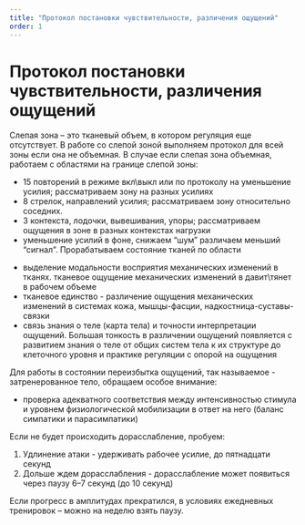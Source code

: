 ```yaml
---
title: "Протокол постановки чувствительности, различения ощущений"
order: 1
---
```


# Протокол постановки чувствительности, различения ощущений

Слепая зона – это тканевый объем, в котором регуляция еще отсутствует. В работе со слепой зоной выполняем протокол для всей зоны если она не объемная. В случае если слепая зона объемная, работаем с областями на границе слепой зоны:

* 15 повторений в режиме вкл\выкл или по протоколу на уменьшение усилия; рассматриваем зону на разных усилиях
* 8 стрелок, направлений усилия; рассматриваем зону относительно соседних.
* 3 контекста, лодочки, вывешивания, упоры; рассматриваем ощущения в зоне в разных контекстах нагрузки
* уменьшение усилий в фоне, снижаем “шум” различаем меньший “сигнал”. Прорабатываем состояние тканей по области

+ выделение модальности восприятия механических изменений в тканях. тканевое ощущение механических изменений в давит\тянет в рабочем объеме
+ тканевое единство - различение ощущения механических изменений в системах кожа, мышцы-фасции, надкостница-суставы-связки
+ связь знания о теле (карта тела) и точности интерпретации ощущений. Большая тонкость в различении ощущений появляется с развитием знания о теле от общих систем тела к их структуре до клеточного уровня и практике регуляции с опорой на ощущения

Для работы в состоянии переизбытка ощущений, так называемое - затренерованное тело, обращаем особое внимание:

* проверка адекватного соответствия между интенсивностью стимула и уровнем физиологической мобилизации в ответ на него (баланс симпатики и парасимпатики)

Если не будет происходить дорасслабление, пробуем:

1. Удлинение атаки - удерживать рабочее усилие, до пятнадцати секунд
2. Дольше ждем дорасслабления - дорасслабление может появиться через паузу 6–7 секунд (до 10 секунд)

Если прогресс в амплитудах прекратился, в условиях ежедневных тренировок – можно на неделю взять паузу.